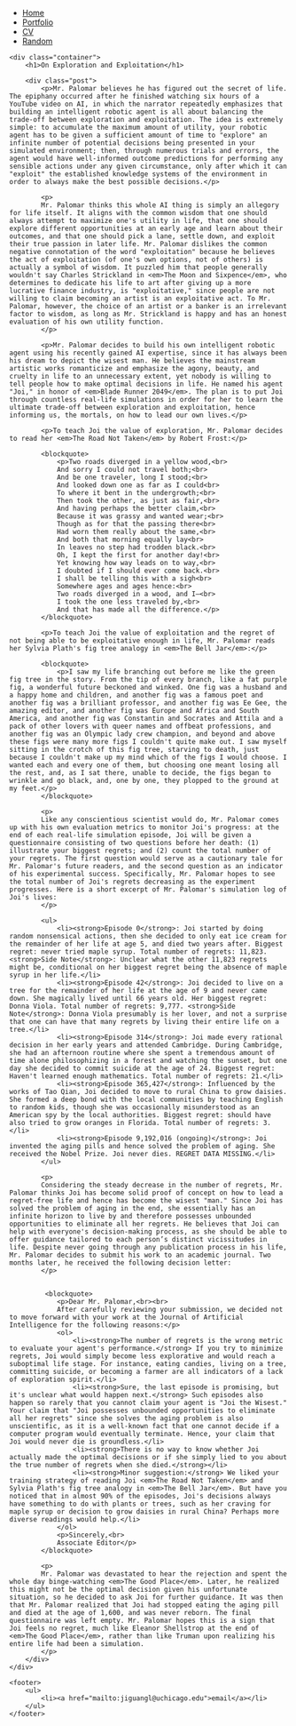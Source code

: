 <html lang="en">
<head>
    <meta charset="UTF-8">
    <title>On Exploration and Exploitation</title>
    <link rel="stylesheet" type="text/css" href="/css/main.css">
</head>

<body>
    <nav>
        <ul>
            <li><a href="/">Home</a></li>
            <li><a href="/portfolio">Portfolio</a></li>
            <li><a href="/cv">CV</a></li>
            <li><a href="/entropy">Random</a></li>
        </ul>
    </nav>
    
    <div class="container">
        <h1>On Exploration and Exploitation</h1>
        
        <div class="post">
            <p>Mr. Palomar believes he has figured out the secret of life. The epiphany occurred after he finished watching six hours of a YouTube video on AI, in which the narrator repeatedly emphasizes that building an intelligent robotic agent is all about balancing the trade-off between exploration and exploitation. The idea is extremely simple: to accumulate the maximum amount of utility, your robotic agent has to be given a sufficient amount of time to "explore" an infinite number of potential decisions being presented in your simulated environment; then, through numerous trials and errors, the agent would have well-informed outcome predictions for performing any sensible actions under any given circumstance, only after which it can "exploit" the established knowledge systems of the environment in order to always make the best possible decisions.</p>
            
            <p>
            Mr. Palomar thinks this whole AI thing is simply an allegory for life itself. It aligns with the common wisdom that one should always attempt to maximize one's utility in life, that one should explore different opportunities at an early age and learn about their outcomes, and that one should pick a lane, settle down, and exploit their true passion in later life. Mr. Palomar dislikes the common negative connotation of the word "exploitation" because he believes the act of exploitation (of one's own options, not of others) is actually a symbol of wisdom. It puzzled him that people generally wouldn't say Charles Strickland in <em>The Moon and Sixpence</em>, who determines to dedicate his life to art after giving up a more lucrative finance industry, is "exploitative," since people are not willing to claim becoming an artist is an exploitative act. To Mr. Palomar, however, the choice of an artist or a banker is an irrelevant factor to wisdom, as long as Mr. Strickland is happy and has an honest evaluation of his own utility function.
            </p>
            
            <p>Mr. Palomar decides to build his own intelligent robotic agent using his recently gained AI expertise, since it has always been his dream to depict the wisest man. He believes the mainstream artistic works romanticize and emphasize the agony, beauty, and cruelty in life to an unnecessary extent, yet nobody is willing to tell people how to make optimal decisions in life. He named his agent "Joi," in honor of <em>Blade Runner 2049</em>. The plan is to put Joi through countless real-life simulations in order for her to learn the ultimate trade-off between exploration and exploitation, hence informing us, the mortals, on how to lead our own lives.</p>
            
            <p>To teach Joi the value of exploration, Mr. Palomar decides to read her <em>The Road Not Taken</em> by Robert Frost:</p>
            
            <blockquote>
                <p>Two roads diverged in a yellow wood,<br>
                And sorry I could not travel both;<br>
                And be one traveler, long I stood;<br>
                And looked down one as far as I could<br>
                To where it bent in the undergrowth;<br>
                Then took the other, as just as fair,<br>
                And having perhaps the better claim,<br>
                Because it was grassy and wanted wear;<br>
                Though as for that the passing there<br>
                Had worn them really about the same,<br>
                And both that morning equally lay<br>
                In leaves no step had trodden black.<br>
                Oh, I kept the first for another day!<br>
                Yet knowing how way leads on to way,<br>
                I doubted if I should ever come back.<br>
                I shall be telling this with a sigh<br>
                Somewhere ages and ages hence:<br>
                Two roads diverged in a wood, and I—<br>
                I took the one less traveled by,<br>
                And that has made all the difference.</p>
            </blockquote>
            
            <p>To teach Joi the value of exploitation and the regret of not being able to be exploitative enough in life, Mr. Palomar reads her Sylvia Plath's fig tree analogy in <em>The Bell Jar</em>:</p>
            
            <blockquote>
                <p>I saw my life branching out before me like the green fig tree in the story. From the tip of every branch, like a fat purple fig, a wonderful future beckoned and winked. One fig was a husband and a happy home and children, and another fig was a famous poet and another fig was a brilliant professor, and another fig was Ee Gee, the amazing editor, and another fig was Europe and Africa and South America, and another fig was Constantin and Socrates and Attila and a pack of other lovers with queer names and offbeat professions, and another fig was an Olympic lady crew champion, and beyond and above these figs were many more figs I couldn't quite make out. I saw myself sitting in the crotch of this fig tree, starving to death, just because I couldn't make up my mind which of the figs I would choose. I wanted each and every one of them, but choosing one meant losing all the rest, and, as I sat there, unable to decide, the figs began to wrinkle and go black, and, one by one, they plopped to the ground at my feet.</p>
            </blockquote>
            
            <p>
            Like any conscientious scientist would do, Mr. Palomar comes up with his own evaluation metrics to monitor Joi's progress: at the end of each real-life simulation episode, Joi will be given a questionnaire consisting of two questions before her death: (1) illustrate your biggest regrets; and (2) count the total number of your regrets. The first question would serve as a cautionary tale for Mr. Palomar's future readers, and the second question as an indicator of his experimental success. Specifically, Mr. Palomar hopes to see the total number of Joi's regrets decreasing as the experiment progresses. Here is a short excerpt of Mr. Palomar's simulation log of Joi's lives:
            </p>
            
            <ul>
                <li><strong>Episode 0</strong>: Joi started by doing random nonsensical actions, then she decided to only eat ice cream for the remainder of her life at age 5, and died two years after. Biggest regret: never tried maple syrup. Total number of regrets: 11,823. <strong>Side Note</strong>: Unclear what the other 11,823 regrets might be, conditional on her biggest regret being the absence of maple syrup in her life.</li>
                <li><strong>Episode 42</strong>: Joi decided to live on a tree for the remainder of her life at the age of 9 and never came down. She magically lived until 66 years old. Her biggest regret: Donna Viola. Total number of regrets: 9,777. <strong>Side Note</strong>: Donna Viola presumably is her lover, and not a surprise that one can have that many regrets by living their entire life on a tree.</li>
                <li><strong>Episode 314</strong>: Joi made every rational decision in her early years and attended Cambridge. During Cambridge, she had an afternoon routine where she spent a tremendous amount of time alone philosophizing in a forest and watching the sunset, but one day she decided to commit suicide at the age of 24. Biggest regret: Haven't learned enough mathematics. Total number of regrets: 21.</li>
                <li><strong>Episode 365,427</strong>: Influenced by the works of Tao Qian, Joi decided to move to rural China to grow daisies. She formed a deep bond with the local communities by teaching English to random kids, though she was occasionally misunderstood as an American spy by the local authorities. Biggest regret: should have also tried to grow oranges in Florida. Total number of regrets: 3.</li>
                <li><strong>Episode 9,192,016 (ongoing)</strong>: Joi invented the aging pills and hence solved the problem of aging. She received the Nobel Prize. Joi never dies. REGRET DATA MISSING.</li>
            </ul>
            
            <p>
            Considering the steady decrease in the number of regrets, Mr. Palomar thinks Joi has become solid proof of concept on how to lead a regret-free life and hence has become the wisest "man." Since Joi has solved the problem of aging in the end, she essentially has an infinite horizon to live by and therefore possesses unbounded opportunities to eliminate all her regrets. He believes that Joi can help with everyone's decision-making process, as she should be able to offer guidance tailored to each person’s distinct vicissitudes in life. Despite never going through any publication process in his life, Mr. Palomar decides to submit his work to an academic journal. Two months later, he received the following decision letter:
            </p>
            

             <blockquote>
                <p>Dear Mr. Palomar,<br><br>
                After carefully reviewing your submission, we decided not to move forward with your work at the Journal of Artificial Intelligence for the following reasons:</p>
                <ol>
                    <li><strong>The number of regrets is the wrong metric to evaluate your agent's performance.</strong> If you try to minimize regrets, Joi would simply become less explorative and would reach a suboptimal life stage. For instance, eating candies, living on a tree, committing suicide, or becoming a farmer are all indicators of a lack of exploration spirit.</li>
                    <li><strong>Sure, the last episode is promising, but it's unclear what would happen next.</strong> Such episodes also happen so rarely that you cannot claim your agent is "Joi the Wisest." Your claim that "Joi possesses unbounded opportunities to eliminate all her regrets" since she solves the aging problem is also unscientific, as it is a well-known fact that one cannot decide if a computer program would eventually terminate. Hence, your claim that Joi would never die is groundless.</li>
                    <li><strong>There is no way to know whether Joi actually made the optimal decisions or if she simply lied to you about the true number of regrets when she died.</strong></li>
                    <li><strong>Minor suggestion:</strong> We liked your training strategy of reading Joi <em>The Road Not Taken</em> and Sylvia Plath's fig tree analogy in <em>The Bell Jar</em>. But have you noticed that in almost 90% of the episodes, Joi's decisions always have something to do with plants or trees, such as her craving for maple syrup or decision to grow daisies in rural China? Perhaps more diverse readings would help.</li>
                </ol>
                <p>Sincerely,<br>
                Associate Editor</p>
            </blockquote>
            
            <p>
            Mr. Palomar was devastated to hear the rejection and spent the whole day binge-watching <em>The Good Place</em>. Later, he realized this might not be the optimal decision given his unfortunate situation, so he decided to ask Joi for further guidance. It was then that Mr. Palomar realized that Joi had stopped eating the aging pill and died at the age of 1,600, and was never reborn. The final questionnaire was left empty. Mr. Palomar hopes this is a sign that Joi feels no regret, much like Eleanor Shellstrop at the end of <em>The Good Place</em>, rather than like Truman upon realizing his entire life had been a simulation.
            </p>
        </div>
    </div>
    
    <footer>
        <ul>
            <li><a href="mailto:jiguangl@uchicago.edu">email</a></li>
        </ul>
    </footer>
</body>
</html>
